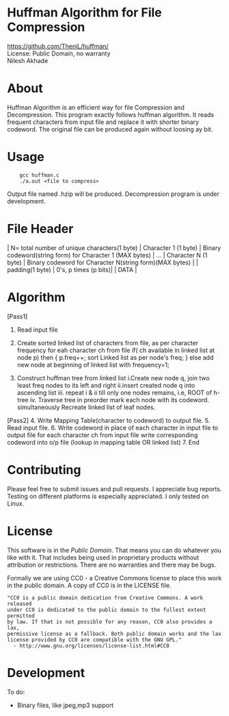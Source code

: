 **Huffman Algorithm for File Compression**
=========================

https://github.com/TheniL/huffman/  
License: Public Domain, no warranty  
Nilesh Akhade

About
=====

Huffman Algorithm is an efficient way for file Compression and Decompression.
This program exactly follows huffman algorithm. It reads frequent characters from input file and replace it with shorter binary codeword.
The original file can be produced again without loosing ay bit.

Usage
=====
```
	gcc huffman.c
	./a.out <file to compress>
```
Output file named <inputfile>.hzip will be produced.
Decompression program is under development.
 
File Header
============================
| N= total number of unique characters(1 byte)
| Character 1 (1 byte) | Binary codeword(string form) for Character 1 (MAX bytes) |
... 
| Character N (1 byte) | Binary codeword for Character N(string form)(MAX bytes) |
| padding(1 byte) | 0's, p times (p bits)|
| DATA |

Algorithm
============================
[Pass1]
1. Read input file
2. Create sorted linked list of characters from file, as per character frequency
   for eah character ch from file
	if( ch available in linked list at node p) then 
	{
		p.freq++;
		sort Linked list as per node's freq;
	}
	else
		add new node at beginning of linked list with frequency=1;

3. Construct huffman tree from linked list
   i.Create new node q, join two least freq nodes to its left and right
   ii.insert created node q into ascending list
   iii. repeat i & ii till only one nodes remains, i.e, ROOT of h-tree
   iv. Traverse tree in preorder mark each node with its codeword. simultaneously Recreate linked list of leaf nodes.

[Pass2]
4. Write Mapping Table(character to codeword) to output file.
5. Read input file.
6. Write codeword in place of each character in input file to output file
   for each character ch from input file
	write corresponding codeword into o/p file (lookup in mapping table OR linked list)
7. End

Contributing
============

Please feel free to submit issues and pull requests. I appreciate bug reports.
Testing on different platforms is especially appreciated. I only tested on Linux.

License
=======

This software is in the *Public Domain*. That means you can do whatever you like
with it. That includes being used in proprietary products without attribution or
restrictions. There are no warranties and there may be bugs. 

Formally we are using CC0 - a Creative Commons license to place this work in the
public domain. A copy of CC0 is in the LICENSE file. 

    "CC0 is a public domain dedication from Creative Commons. A work released
    under CC0 is dedicated to the public domain to the fullest extent permitted
    by law. If that is not possible for any reason, CC0 also provides a lax,
    permissive license as a fallback. Both public domain works and the lax
    license provided by CC0 are compatible with the GNU GPL."
      - http://www.gnu.org/licenses/license-list.html#CC0

Development
===========

To do:
* Binary files, like jpeg,mp3 support
